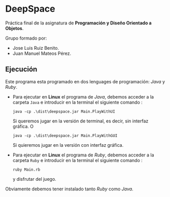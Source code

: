# DeepSpace

Práctica final de la asignatura de **Programación y Diseño Orientado a Objetos**.

Grupo formado por:

- Jose Luis Ruiz Benito.
- Juan Manuel Mateos Pérez.

## Ejecución 

Este programa esta programado en dos lenguages de programación: *Java* y *Ruby*.

* Para ejecutar en **Linux** el programa de *Java*, debemos acceder a la carpeta `Java` e introducir en la terminal el siguiente comando :

    `java -cp .\dist\deepspace.jar Main.PlayWithUI`

    Si queremos jugar en la versión de terminal, es decir, sin interfaz gráfica. O

    `java -cp .\dist\deepspace.jar Main.PlayWithGUI`

    Si quieremos jugar en la versión con interfaz gráfica.

* Para ejecutar en **Linux** el programa de *Ruby*, debemos acceder a la carpeta `Ruby` e introducir en la terminal el siguiente comando :

    `ruby Main.rb`

    y disfrutar del juego.

Obviamente debemos tener instalado tanto *Ruby* como *Java*.